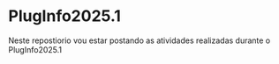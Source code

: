 # PlugInfo2025.1
Neste repostiorio vou estar postando as atividades realizadas durante o PlugInfo2025.1
